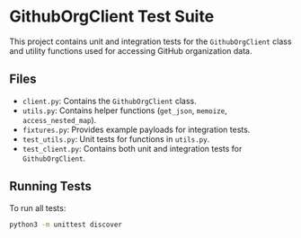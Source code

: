 # GithubOrgClient Test Suite

This project contains unit and integration tests for the `GithubOrgClient` class and utility functions used for accessing GitHub organization data.

## Files

- `client.py`: Contains the `GithubOrgClient` class.
- `utils.py`: Contains helper functions (`get_json`, `memoize`, `access_nested_map`).
- `fixtures.py`: Provides example payloads for integration tests.
- `test_utils.py`: Unit tests for functions in `utils.py`.
- `test_client.py`: Contains both unit and integration tests for `GithubOrgClient`.

## Running Tests

To run all tests:

```bash
python3 -m unittest discover
